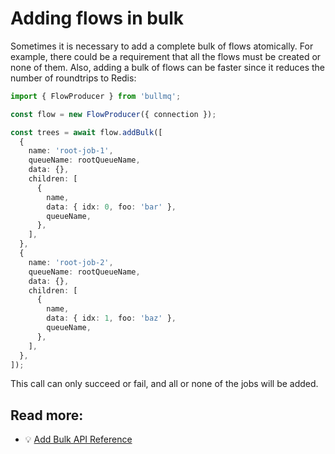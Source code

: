 # Adding flows in bulk

Sometimes it is necessary to add a complete bulk of flows atomically. For example, there could be a requirement that all the flows must be created or none of them. Also, adding a bulk of flows can be faster since it reduces the number of roundtrips to Redis:

```typescript
import { FlowProducer } from 'bullmq';

const flow = new FlowProducer({ connection });

const trees = await flow.addBulk([
  {
    name: 'root-job-1',
    queueName: rootQueueName,
    data: {},
    children: [
      {
        name,
        data: { idx: 0, foo: 'bar' },
        queueName,
      },
    ],
  },
  {
    name: 'root-job-2',
    queueName: rootQueueName,
    data: {},
    children: [
      {
        name,
        data: { idx: 1, foo: 'baz' },
        queueName,
      },
    ],
  },
]);
```

This call can only succeed or fail, and all or none of the jobs will be added.

## Read more:

- 💡 [Add Bulk API Reference](https://api.docs.bullmq.io/classes/FlowProducer.html#addBulk)
